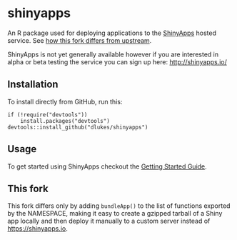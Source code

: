 shinyapps
=======================================================

An R package used for deploying applications to the
[ShinyApps](http://shinyapps.io/) hosted service. See
[how this fork differs from upstream](#this-fork).

ShinyApps is not yet generally available however if you are interested in alpha
or beta testing the service you can sign up here: http://shinyapps.io/

## Installation

To install directly from GitHub, run this:

```
if (!require("devtools"))
    install.packages("devtools")
devtools::install_github("dlukes/shinyapps")
```

## Usage

To get started using ShinyApps checkout the
[Getting Started Guide](https://github.com/rstudio/shinyapps/blob/master/guide/guide.md).

## <a name="this-fork"></a>This fork

This fork differs only by adding `bundleApp()` to the list of functions
exported by the NAMESPACE, making it easy to create a gzipped tarball of a
Shiny app locally and then deploy it manually to a custom server instead of
https://shinyapps.io.
